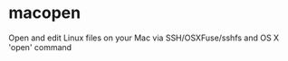macopen
=======

Open and edit Linux files on your Mac via SSH/OSXFuse/sshfs and OS X 'open' command